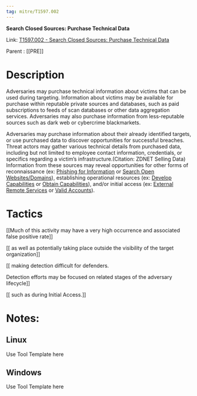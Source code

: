 ```yaml
---
tag: mitre/T1597.002
---
```


**Search Closed Sources: Purchase Technical Data**

Link: [T1597.002 - Search Closed Sources: Purchase Technical Data](https://attack.mitre.org/techniques/T1597/002)

Parent : [[PRE]]


# Description

Adversaries may purchase technical information about victims that can be used during targeting. Information about victims may be available for purchase within reputable private sources and databases, such as paid subscriptions to feeds of scan databases or other data aggregation services. Adversaries may also purchase information from less-reputable sources such as dark web or cybercrime blackmarkets.

Adversaries may purchase information about their already identified targets, or use purchased data to discover opportunities for successful breaches. Threat actors may gather various technical details from purchased data, including but not limited to employee contact information, credentials, or specifics regarding a victim’s infrastructure.(Citation: ZDNET Selling Data) Information from these sources may reveal opportunities for other forms of reconnaissance (ex: [Phishing for Information](https://attack.mitre.org/techniques/T1598) or [Search Open Websites/Domains](https://attack.mitre.org/techniques/T1593)), establishing operational resources (ex: [Develop Capabilities](https://attack.mitre.org/techniques/T1587) or [Obtain Capabilities](https://attack.mitre.org/techniques/T1588)), and/or initial access (ex: [External Remote Services](https://attack.mitre.org/techniques/T1133) or [Valid Accounts](https://attack.mitre.org/techniques/T1078)).

# Tactics


[[Much of this activity may have a very high occurrence and associated false positive rate]]

[[ as well as potentially taking place outside the visibility of the target organization]]

[[ making detection difficult for defenders.

Detection efforts may be focused on related stages of the adversary lifecycle]]

[[ such as during Initial Access.]]


# Notes:

## Linux

Use Tool Template here

## Windows

Use Tool Template here